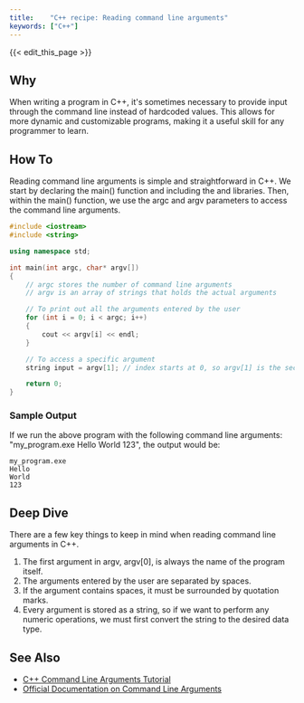 ```yaml
---
title:    "C++ recipe: Reading command line arguments"
keywords: ["C++"]
---
```


{{< edit_this_page >}}

## Why
When writing a program in C++, it's sometimes necessary to provide input through the command line instead of hardcoded values. This allows for more dynamic and customizable programs, making it a useful skill for any programmer to learn.

## How To
Reading command line arguments is simple and straightforward in C++. We start by declaring the main() function and including the <iostream> and <string> libraries. Then, within the main() function, we use the argc and argv parameters to access the command line arguments.

```C++
#include <iostream>
#include <string>

using namespace std;

int main(int argc, char* argv[])
{
    // argc stores the number of command line arguments
    // argv is an array of strings that holds the actual arguments

    // To print out all the arguments entered by the user
    for (int i = 0; i < argc; i++)
    {
        cout << argv[i] << endl;
    }

    // To access a specific argument
    string input = argv[1]; // index starts at 0, so argv[1] is the second argument

    return 0;
}
```

### Sample Output
If we run the above program with the following command line arguments: "my_program.exe Hello World 123", the output would be:
```
my_program.exe
Hello
World
123
```

## Deep Dive
There are a few key things to keep in mind when reading command line arguments in C++.

1. The first argument in argv, argv[0], is always the name of the program itself.
2. The arguments entered by the user are separated by spaces.
3. If the argument contains spaces, it must be surrounded by quotation marks.
4. Every argument is stored as a string, so if we want to perform any numeric operations, we must first convert the string to the desired data type.

## See Also
- [C++ Command Line Arguments Tutorial](https://www.geeksforgeeks.org/command-line-arguments-in-c-cpp/)
- [Official Documentation on Command Line Arguments](https://docs.microsoft.com/en-us/cpp/cpp/main-function-command-line-args?view=vs-2019)